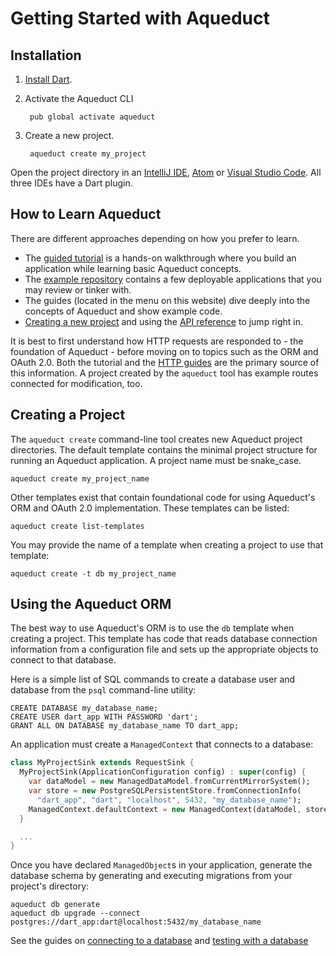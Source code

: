 # Getting Started with Aqueduct

## Installation

1. [Install Dart](https://www.dartlang.org/install).
2. Activate the Aqueduct CLI

        pub global activate aqueduct

3. Create a new project.

        aqueduct create my_project

Open the project directory in an [IntelliJ IDE](https://www.jetbrains.com/idea/download/), [Atom](https://atom.io) or [Visual Studio Code](https://code.visualstudio.com). All three IDEs have a Dart plugin.

## How to Learn Aqueduct

There are different approaches depending on how you prefer to learn.

* The [guided tutorial](tut/getting-started.md) is a hands-on walkthrough where you build an application while learning basic Aqueduct concepts.
* The [example repository](https://github.com/stablekernel/aqueduct_examples) contains a few deployable applications that you may review or tinker with.
* The guides (located in the menu on this website) dive deeply into the concepts of Aqueduct and show example code.
* [Creating a new project](#creating-a-project) and using the [API reference](http://dartdocs.org/documentation/aqueduct/latest/) to jump right in.

It is best to first understand how HTTP requests are responded to - the foundation of Aqueduct - before moving on to topics such as the ORM and OAuth 2.0. Both the tutorial and the [HTTP guides](http/overview.md) are the primary source of this information. A project created by the `aqueduct` tool has example routes connected for modification, too.

## Creating a Project

The `aqueduct create` command-line tool creates new Aqueduct project directories. The default template contains the minimal project structure for running an Aqueduct application. A project name must be snake_case.

```
aqueduct create my_project_name
```

Other templates exist that contain foundational code for using Aqueduct's ORM and OAuth 2.0 implementation. These templates can be listed:

```
aqueduct create list-templates
```

You may provide the name of a template when creating a project to use that template:

```
aqueduct create -t db my_project_name
```

## Using the Aqueduct ORM

The best way to use Aqueduct's ORM is to use the `db` template when creating a project. This template has code that reads database connection information from a configuration file and sets up the appropriate objects to connect to that database.

Here is a simple list of SQL commands to create a database user and database from the `psql` command-line utility:

```
CREATE DATABASE my_database_name;
CREATE USER dart_app WITH PASSWORD 'dart';
GRANT ALL ON DATABASE my_database_name TO dart_app;
```

An application must create a `ManagedContext` that connects to a database:

```dart
class MyProjectSink extends RequestSink {
  MyProjectSink(ApplicationConfiguration config) : super(config) {
    var dataModel = new ManagedDataModel.fromCurrentMirrorSystem();
    var store = new PostgreSQLPersistentStore.fromConnectionInfo(
      "dart_app", "dart", "localhost", 5432, "my_database_name");
    ManagedContext.defaultContext = new ManagedContext(dataModel, store);
  }

  ...
}
```

Once you have declared `ManagedObject`s in your application, generate the database schema by generating and executing migrations from your project's directory:

```
aqueduct db generate
aqueduct db upgrade --connect postgres://dart_app:dart@localhost:5432/my_database_name
```

See the guides on [connecting to a database](db/connecting.md) and [testing with a database](testing/database.md)
